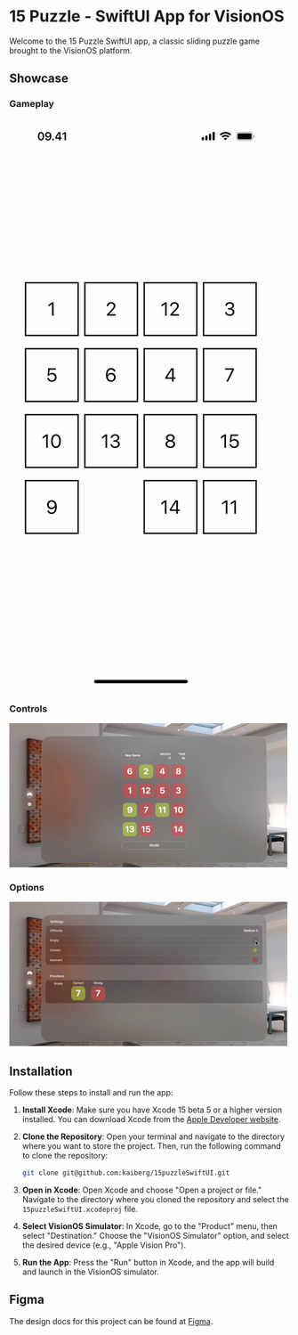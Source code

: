 # 15 Puzzle - SwiftUI App for VisionOS

Welcome to the 15 Puzzle SwiftUI app, a classic sliding puzzle game brought to the VisionOS platform.

## Showcase
### Gameplay
![Gameplay video](/img/showcase.gif)

### Controls
![Controls video](/img/controls.gif)

### Options
![Options video](/img/options.gif)

## Installation
Follow these steps to install and run the app:

1. **Install Xcode**: Make sure you have Xcode 15 beta 5 or a higher version installed. You can download Xcode from the [Apple Developer website](https://developer.apple.com/xcode/).

2. **Clone the Repository**: Open your terminal and navigate to the directory where you want to store the project. Then, run the following command to clone the repository:
   
   ```bash
   git clone git@github.com:kaiberg/15puzzleSwiftUI.git
   ```

3. **Open in Xcode**: Open Xcode and choose "Open a project or file." Navigate to the directory where you cloned the repository and select the `15puzzleSwiftUI.xcodeproj` file.

4. **Select VisionOS Simulator**: In Xcode, go to the "Product" menu, then select "Destination." Choose the "VisionOS Simulator" option, and select the desired device (e.g., "Apple Vision Pro").

5. **Run the App**: Press the "Run" button in Xcode, and the app will build and launch in the VisionOS simulator.

## Figma
The design docs for this project can be found at [Figma](https://www.figma.com/file/qu61pQknJMOR1DrSB9xc4H/15-Puzzle?type=design&mode=design&t=PZChP2l6QOcX7tcV-1).
